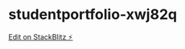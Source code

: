 # studentportfolio-xwj82q

[Edit on StackBlitz ⚡️](https://stackblitz.com/edit/studentportfolio-xwj82q)